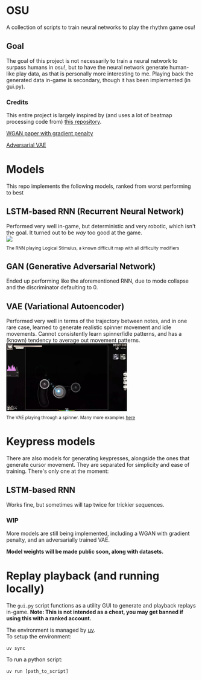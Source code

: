 # OSU

A collection of scripts to train neural networks to play the rhythm game osu!

## Goal
The goal of this project is not necessarily to train a neural network to surpass humans in osu!, but
to have the neural network generate human-like play data, as that is personally more interesting to me. 
Playing back the generated data in-game is secondary, though it has been implemented (in gui.py).  

### Credits
This entire project is largely inspired by (and uses a lot of beatmap processing code from) [this repository](https://github.com/GuiBrandt/OsuLearn).

[WGAN paper with gradient penalty](https://arxiv.org/abs/1704.00028)

[Adversarial VAE](https://arxiv.org/abs/2012.11551)

# Models
This repo implements the following models, ranked from worst performing to best

## LSTM-based RNN (Recurrent Neural Network)
Performed very well in-game, but deterministic and very robotic, which isn't the goal. It turned out to be
*way* too good at the game.  
![](media/ls4mod.gif)  
<sub>The RNN playing Logical Stimulus, a known difficult map with all difficulty modifiers</sub>

## GAN (Generative Adversarial Network)
Ended up performing like the aforementioned RNN, due to mode collapse and the 
discriminator defaulting to 0.  

## VAE (Variational Autoencoder)
Performed very well in terms of the trajectory
between notes, and in one rare case, learned to generate realistic spinner movement
and idle movements. Cannot consistently learn spinner/idle patterns, and has a (known) tendency
to average out movement patterns.  
![](media/highscore-spinner.gif)  
<sub>The VAE playing through a spinner. Many more examples [here](https://www.youtube.com/watch?v=lKOraHbxjHo&t=5s)</sub>

# Keypress models
There are also models for generating keypresses, alongside the ones that
generate cursor movement. They are separated for simplicity and ease of training. There's only
one at the moment:

## LSTM-based RNN
Works fine, but sometimes will tap twice for trickier sequences.  

### WIP
More models are still being implemented, including a WGAN with gradient penalty, and an adversarially
trained VAE. 

**Model weights will be made public soon, along with datasets.**  

# Replay playback (and running locally)
The `gui.py` script functions as a utility GUI to generate and playback replays in-game.
**Note: This is not intended as a cheat, you may get banned if using this with a ranked account.**

The environment is managed by [uv](https://docs.astral.sh/uv/getting-started/).  
To setup the environment:
```
uv sync
```

To run a python script:
```
uv run [path_to_script]
```
